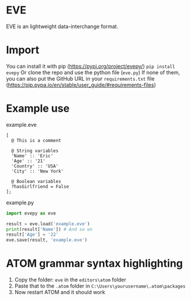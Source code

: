 # EVE
EVE is an lightweight data-interchange format.



# Import
You can install it with pip (https://pypi.org/project/evepy/)
`pip install evepy`
Or clone the repo and use the python file (`eve.py`)
If none of them, you can also put the GitHub URL in your `requirements.txt` file (https://pip.pypa.io/en/stable/user_guide/#requirements-files)



# Example use
example.eve
```
[
  @ This is a comment
  
  @ String variables
  'Name' :: 'Eric'
  'Age' :: '21'
  'Country' :: 'USA'
  'City' :: 'New York'
  
  @ Boolean variables
  ?hasGirlfriend = False
];
```



example.py
```python
import evepy as eve

result = eve.load('example.eve')
print(result['Name']) # And so on
result['Age'] = '22'
eve.save(result, 'example.eve')
```



# ATOM grammar syntax highlighting
1. Copy the folder: `eve` in the `editors\atom` folder
2. Paste that to the `.atom` folder in `C:\Users\yourusername\.atom\packages`
3. Now restart ATOM and it should work
